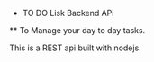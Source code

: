* TO DO Lisk Backend APi
  
** To Manage your day to day tasks.

This is a REST api built with nodejs. 
